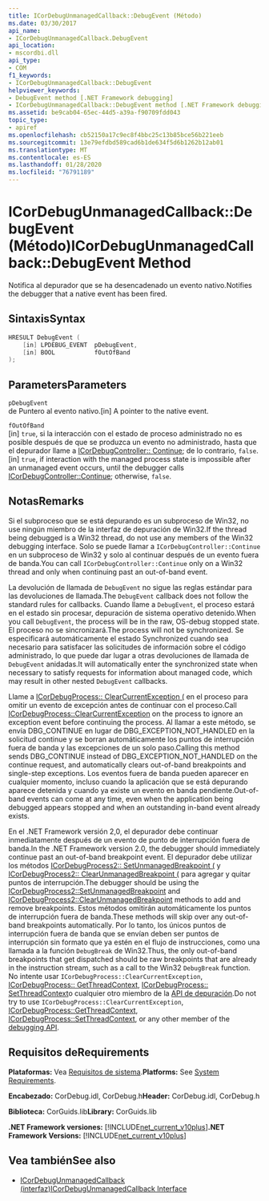 ```yaml
---
title: ICorDebugUnmanagedCallback::DebugEvent (Método)
ms.date: 03/30/2017
api_name:
- ICorDebugUnmanagedCallback.DebugEvent
api_location:
- mscordbi.dll
api_type:
- COM
f1_keywords:
- ICorDebugUnmanagedCallback::DebugEvent
helpviewer_keywords:
- DebugEvent method [.NET Framework debugging]
- ICorDebugUnmanagedCallback::DebugEvent method [.NET Framework debugging]
ms.assetid: be9cab04-65ec-44d5-a39a-f90709fdd043
topic_type:
- apiref
ms.openlocfilehash: cb52150a17c9ec8f4bbc25c13b85bce56b221eeb
ms.sourcegitcommit: 13e79efdbd589cad6b1de634f5d6b1262b12ab01
ms.translationtype: MT
ms.contentlocale: es-ES
ms.lasthandoff: 01/28/2020
ms.locfileid: "76791189"
---
```

# <a name="icordebugunmanagedcallbackdebugevent-method"></a><span data-ttu-id="984d2-102">ICorDebugUnmanagedCallback::DebugEvent (Método)</span><span class="sxs-lookup"><span data-stu-id="984d2-102">ICorDebugUnmanagedCallback::DebugEvent Method</span></span>
<span data-ttu-id="984d2-103">Notifica al depurador que se ha desencadenado un evento nativo.</span><span class="sxs-lookup"><span data-stu-id="984d2-103">Notifies the debugger that a native event has been fired.</span></span>  
  
## <a name="syntax"></a><span data-ttu-id="984d2-104">Sintaxis</span><span class="sxs-lookup"><span data-stu-id="984d2-104">Syntax</span></span>  
  
```cpp  
HRESULT DebugEvent (  
    [in] LPDEBUG_EVENT  pDebugEvent,  
    [in] BOOL           fOutOfBand  
);  
```  
  
## <a name="parameters"></a><span data-ttu-id="984d2-105">Parameters</span><span class="sxs-lookup"><span data-stu-id="984d2-105">Parameters</span></span>  
 `pDebugEvent`  
 <span data-ttu-id="984d2-106">de Puntero al evento nativo.</span><span class="sxs-lookup"><span data-stu-id="984d2-106">[in] A pointer to the native event.</span></span>  
  
 `fOutOfBand`  
 <span data-ttu-id="984d2-107">[in] `true`, si la interacción con el estado de proceso administrado no es posible después de que se produzca un evento no administrado, hasta que el depurador llame a [ICorDebugController:: Continue](icordebugcontroller-continue-method.md); de lo contrario, `false`.</span><span class="sxs-lookup"><span data-stu-id="984d2-107">[in] `true`, if interaction with the managed process state is impossible after an unmanaged event occurs, until the debugger calls [ICorDebugController::Continue](icordebugcontroller-continue-method.md); otherwise, `false`.</span></span>  
  
## <a name="remarks"></a><span data-ttu-id="984d2-108">Notas</span><span class="sxs-lookup"><span data-stu-id="984d2-108">Remarks</span></span>  
 <span data-ttu-id="984d2-109">Si el subproceso que se está depurando es un subproceso de Win32, no use ningún miembro de la interfaz de depuración de Win32.</span><span class="sxs-lookup"><span data-stu-id="984d2-109">If the thread being debugged is a Win32 thread, do not use any members of the Win32 debugging interface.</span></span> <span data-ttu-id="984d2-110">Solo se puede llamar a `ICorDebugController::Continue` en un subproceso de Win32 y solo al continuar después de un evento fuera de banda.</span><span class="sxs-lookup"><span data-stu-id="984d2-110">You can call `ICorDebugController::Continue` only on a Win32 thread and only when continuing past an out-of-band event.</span></span>  
  
 <span data-ttu-id="984d2-111">La devolución de llamada de `DebugEvent` no sigue las reglas estándar para las devoluciones de llamada.</span><span class="sxs-lookup"><span data-stu-id="984d2-111">The `DebugEvent` callback does not follow the standard rules for callbacks.</span></span> <span data-ttu-id="984d2-112">Cuando llame a `DebugEvent`, el proceso estará en el estado sin procesar, depuración de sistema operativo detenido.</span><span class="sxs-lookup"><span data-stu-id="984d2-112">When you call `DebugEvent`, the process will be in the raw, OS-debug stopped state.</span></span> <span data-ttu-id="984d2-113">El proceso no se sincronizará.</span><span class="sxs-lookup"><span data-stu-id="984d2-113">The process will not be synchronized.</span></span> <span data-ttu-id="984d2-114">Se especificará automáticamente el estado Synchronized cuando sea necesario para satisfacer las solicitudes de información sobre el código administrado, lo que puede dar lugar a otras devoluciones de llamada de `DebugEvent` anidadas.</span><span class="sxs-lookup"><span data-stu-id="984d2-114">It will automatically enter the synchronized state when necessary to satisfy requests for information about managed code, which may result in other nested `DebugEvent` callbacks.</span></span>  
  
 <span data-ttu-id="984d2-115">Llame a [ICorDebugProcess:: ClearCurrentException (](icordebugprocess-clearcurrentexception-method.md) en el proceso para omitir un evento de excepción antes de continuar con el proceso.</span><span class="sxs-lookup"><span data-stu-id="984d2-115">Call [ICorDebugProcess::ClearCurrentException](icordebugprocess-clearcurrentexception-method.md) on the process to ignore an exception event before continuing the process.</span></span> <span data-ttu-id="984d2-116">Al llamar a este método, se envía DBG_CONTINUE en lugar de DBG_EXCEPTION_NOT_HANDLED en la solicitud continue y se borran automáticamente los puntos de interrupción fuera de banda y las excepciones de un solo paso.</span><span class="sxs-lookup"><span data-stu-id="984d2-116">Calling this method sends DBG_CONTINUE instead of DBG_EXCEPTION_NOT_HANDLED on the continue request, and automatically clears out-of-band breakpoints and single-step exceptions.</span></span> <span data-ttu-id="984d2-117">Los eventos fuera de banda pueden aparecer en cualquier momento, incluso cuando la aplicación que se está depurando aparece detenida y cuando ya existe un evento en banda pendiente.</span><span class="sxs-lookup"><span data-stu-id="984d2-117">Out-of-band events can come at any time, even when the application being debugged appears stopped and when an outstanding in-band event already exists.</span></span>  
  
 <span data-ttu-id="984d2-118">En el .NET Framework versión 2,0, el depurador debe continuar inmediatamente después de un evento de punto de interrupción fuera de banda.</span><span class="sxs-lookup"><span data-stu-id="984d2-118">In the .NET Framework version 2.0, the debugger should immediately continue past an out-of-band breakpoint event.</span></span> <span data-ttu-id="984d2-119">El depurador debe utilizar los métodos [ICorDebugProcess2:: SetUnmanagedBreakpoint (](icordebugprocess2-setunmanagedbreakpoint-method.md) y [ICorDebugProcess2:: ClearUnmanagedBreakpoint (](icordebugprocess2-clearunmanagedbreakpoint-method.md) para agregar y quitar puntos de interrupción.</span><span class="sxs-lookup"><span data-stu-id="984d2-119">The debugger should be using the [ICorDebugProcess2::SetUnmanagedBreakpoint](icordebugprocess2-setunmanagedbreakpoint-method.md) and [ICorDebugProcess2::ClearUnmanagedBreakpoint](icordebugprocess2-clearunmanagedbreakpoint-method.md) methods to add and remove breakpoints.</span></span> <span data-ttu-id="984d2-120">Estos métodos omitirán automáticamente los puntos de interrupción fuera de banda.</span><span class="sxs-lookup"><span data-stu-id="984d2-120">These methods will skip over any out-of-band breakpoints automatically.</span></span> <span data-ttu-id="984d2-121">Por lo tanto, los únicos puntos de interrupción fuera de banda que se envían deben ser puntos de interrupción sin formato que ya estén en el flujo de instrucciones, como una llamada a la función `DebugBreak` de Win32.</span><span class="sxs-lookup"><span data-stu-id="984d2-121">Thus, the only out-of-band breakpoints that get dispatched should be raw breakpoints that are already in the instruction stream, such as a call to the Win32 `DebugBreak` function.</span></span> <span data-ttu-id="984d2-122">No intente usar `ICorDebugProcess::ClearCurrentException`, [ICorDebugProcess:: GetThreadContext](icordebugprocess-getthreadcontext-method.md), [ICorDebugProcess:: SetThreadContext](icordebugprocess-setthreadcontext-method.md)o cualquier otro miembro de la [API de depuración](index.md).</span><span class="sxs-lookup"><span data-stu-id="984d2-122">Do not try to use `ICorDebugProcess::ClearCurrentException`, [ICorDebugProcess::GetThreadContext](icordebugprocess-getthreadcontext-method.md), [ICorDebugProcess::SetThreadContext](icordebugprocess-setthreadcontext-method.md), or any other member of the [debugging API](index.md).</span></span>  
  
## <a name="requirements"></a><span data-ttu-id="984d2-123">Requisitos de</span><span class="sxs-lookup"><span data-stu-id="984d2-123">Requirements</span></span>  
 <span data-ttu-id="984d2-124">**Plataformas:** Vea [Requisitos de sistema](../../../../docs/framework/get-started/system-requirements.md).</span><span class="sxs-lookup"><span data-stu-id="984d2-124">**Platforms:** See [System Requirements](../../../../docs/framework/get-started/system-requirements.md).</span></span>  
  
 <span data-ttu-id="984d2-125">**Encabezado:** CorDebug.idl, CorDebug.h</span><span class="sxs-lookup"><span data-stu-id="984d2-125">**Header:** CorDebug.idl, CorDebug.h</span></span>  
  
 <span data-ttu-id="984d2-126">**Biblioteca:** CorGuids.lib</span><span class="sxs-lookup"><span data-stu-id="984d2-126">**Library:** CorGuids.lib</span></span>  
  
 <span data-ttu-id="984d2-127">**.NET Framework versiones:** [!INCLUDE[net_current_v10plus](../../../../includes/net-current-v10plus-md.md)]</span><span class="sxs-lookup"><span data-stu-id="984d2-127">**.NET Framework Versions:** [!INCLUDE[net_current_v10plus](../../../../includes/net-current-v10plus-md.md)]</span></span>  
  
## <a name="see-also"></a><span data-ttu-id="984d2-128">Vea también</span><span class="sxs-lookup"><span data-stu-id="984d2-128">See also</span></span>

- [<span data-ttu-id="984d2-129">ICorDebugUnmanagedCallback (interfaz)</span><span class="sxs-lookup"><span data-stu-id="984d2-129">ICorDebugUnmanagedCallback Interface</span></span>](icordebugunmanagedcallback-interface.md)
